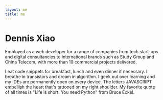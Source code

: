 ```yaml
---
layout: me
title: me
---
```


# Dennis Xiao

Employed as a web developer for a range of companies from tech start-ups and digital consultancies to international brands such as Study Group and China Telecom, with more than 10 commercial projects delivered.

I eat code snippets for breakfast, lunch and even dinner if necessary. I breathe in transistors and dream in algorithm. I geek out over learning and my IDEs are permanently open on every device. The letters JAVASCRIPT embellish the heart that's tattooed on my right shoulder. My favorite quote of all times is "Life is short. You need Python" from Bruce Eckel.